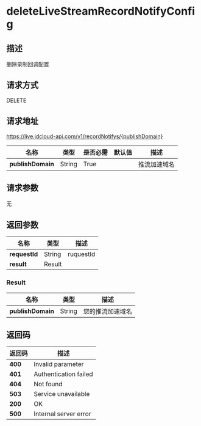 # deleteLiveStreamRecordNotifyConfig


## 描述
删除录制回调配置

## 请求方式
DELETE

## 请求地址
https://live.jdcloud-api.com/v1/recordNotifys/{publishDomain}

|名称|类型|是否必需|默认值|描述|
|---|---|---|---|---|
|**publishDomain**|String|True| |推流加速域名|

## 请求参数
无


## 返回参数
|名称|类型|描述|
|---|---|---|
|**requestId**|String|ruquestId|
|**result**|Result| |

### Result
|名称|类型|描述|
|---|---|---|
|**publishDomain**|String|您的推流加速域名|

## 返回码
|返回码|描述|
|---|---|
|**400**|Invalid parameter|
|**401**|Authentication failed|
|**404**|Not found|
|**503**|Service unavailable|
|**200**|OK|
|**500**|Internal server error|
